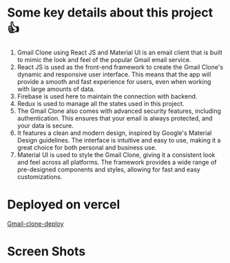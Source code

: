 # Some key details about this project 👍
1. Gmail Clone using React JS and Material UI is an email client that is built to mimic the look and feel of the popular Gmail email service.
2. React JS is used as the front-end framework to create the Gmail Clone's dynamic and responsive user interface. This means that the app will provide a smooth and fast experience for users, even when working with large amounts of data.
3. Firebase is used here to maintain the connection with backend.
4. Redux is used to manage all the states used in this project.
5. The Gmail Clone also comes with advanced security features, including authentication. This ensures that your email is always protected, and your data is secure.
6. It features a clean and modern design, inspired by Google's Material Design guidelines. The interface is intuitive and easy to use, making it a great choice for both personal and business use.
7. Material UI is used to style the Gmail Clone, giving it a consistent look and feel across all platforms. The framework provides a wide range of pre-designed components and styles, allowing for fast and easy customizations.

# Deployed on vercel 
[Gmail-clone-deploy](https://gmail-clone-swart.vercel.app/)

# Screen Shots
